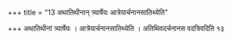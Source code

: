 +++
title = "13 अथातिथीनान् त्र्यार्षेयः आत्रेयार्चनानसातिथ्येति"

+++
अथातिथीनां त्र्यार्षेयः । आत्रेयार्चनानसातिथ्येति । अतिथिवदर्चनानस वदत्रिवदिति १३